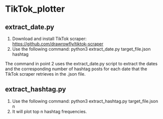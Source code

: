 # TikTok_plotter 
## extract_date.py
1. Download and install TikTok scraper: https://github.com/drawrowfly/tiktok-scraper
2. Use the following command: python3 extract_date.py target_file.json hashtag


The command in point 2 uses the extract_date.py script to extract the dates and the corresponding number of hashtag posts for each date that the TikTok scraper retrieves in the .json file.

## extract_hashtag.py
1. Use the following command: python3 extract_hashtag.py target_file.json n
2. It will plot top n hashtag frequencies. 
